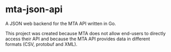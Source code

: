 mta-json-api
============
A JSON web backend for the MTA API written in Go.

This project was created because MTA does not allow end-users to directly access their API and because the MTA API provides data in different formats (CSV, protobuf and XML).
